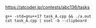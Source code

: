 https://atcoder.jp/contests/abc136/tasks

```
g++ -std=gnu++17 task_A.cpp && ./a.out
cat task_A.cpp | xsel -b --clipboard
```
